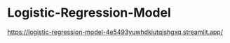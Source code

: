 # Logistic-Regression-Model
 https://logistic-regression-model-4e5493yuwhdkiutqjshgxq.streamlit.app/
